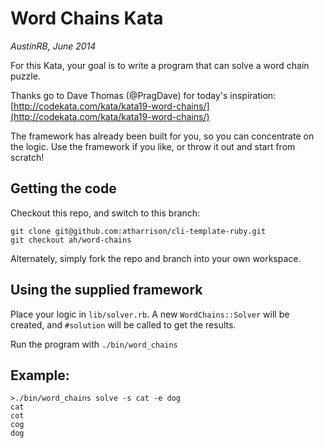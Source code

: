 Word Chains Kata
=================

_AustinRB, June 2014_

For this Kata, your goal is to write a program that can solve a word chain puzzle.

Thanks go to Dave Thomas (@PragDave) for today's inspiration: [http://codekata.com/kata/kata19-word-chains/](http://codekata.com/kata/kata19-word-chains/)

The framework has already been built for you, so you can concentrate on the logic. Use the framework if you like, or throw it out and start from scratch!

## Getting the code

Checkout this repo, and switch to this branch:

    git clone git@github.com:atharrison/cli-template-ruby.git
    git checkout ah/word-chains

Alternately, simply fork the repo and branch into your own workspace.


## Using the supplied framework

Place your logic in `lib/solver.rb`. A new `WordChains::Solver` will be created, and `#solution` will be called to get the results.

Run the program with `./bin/word_chains`

## Example:

    >./bin/word_chains solve -s cat -e dog
    cat
    cot
    cog
    dog
